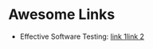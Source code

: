 # Awesome Links

- Effective Software Testing: [link 1](https://www.manning.com/books/effective-software-testing?utm_source=twitter&utm_medium=organic&utm_campaign=book_aniche_effective_11_16_21)[link 2](https://livebook.manning.com/book/effective-software-testing/welcome/v-5/3)
